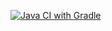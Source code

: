 [![Java CI with Gradle](https://github.com/Dog2657/Text-Editor/actions/workflows/CI.yml/badge.svg)](https://github.com/Dog2657/Text-Editor/actions/workflows/CI.yml)
